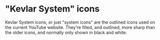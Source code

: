 # "Kevlar System" icons
Kevlar System icons, or just "system icons" are the outlined icons used on the current YouTube website. They're filled, and outlined, more sharp than the older icons, and normally only shown in black and white.
